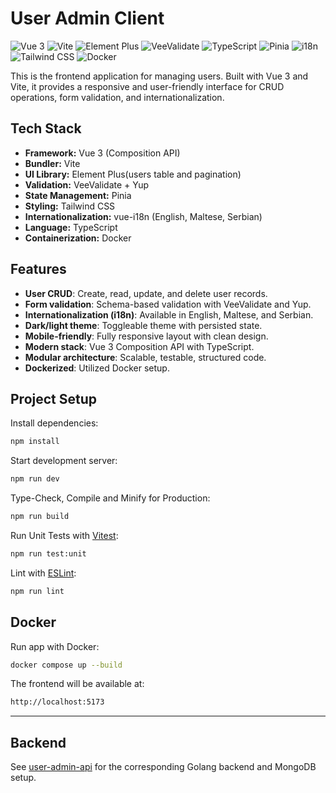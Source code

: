 # User Admin Client

![Vue 3](https://img.shields.io/badge/Vue-3.x-42b883?logo=vue.js)
![Vite](https://img.shields.io/badge/Vite-frontend-646cff?logo=vite)
![Element Plus](https://img.shields.io/badge/Element_Plus-UI-blue?logo=element)
![VeeValidate](https://img.shields.io/badge/VeeValidate-Validation-green)
![TypeScript](https://img.shields.io/badge/TypeScript-Strict-blue?logo=typescript)
![Pinia](https://img.shields.io/badge/Pinia-State_Management-yellow)
![i18n](https://img.shields.io/badge/i18n-EN%2FSR%2FMT-purple)
![Tailwind CSS](https://img.shields.io/badge/Tailwind_CSS-Utility--First-38bdf8?logo=tailwindcss)
![Docker](https://img.shields.io/badge/Dockerized-FE%2FBE%2FMongo-blue?logo=docker)

This is the frontend application for managing users. Built with Vue 3 and Vite, it provides a responsive and user-friendly interface for CRUD operations, form validation, and internationalization.

## Tech Stack

- **Framework:** Vue 3 (Composition API)
- **Bundler:** Vite
- **UI Library:** Element Plus(users table and pagination)
- **Validation:** VeeValidate + Yup
- **State Management:** Pinia
- **Styling:** Tailwind CSS
- **Internationalization:** vue-i18n (English, Maltese, Serbian)
- **Language:** TypeScript
- **Containerization:** Docker

## Features

- **User CRUD**: Create, read, update, and delete user records.
- **Form validation**: Schema-based validation with VeeValidate and Yup.
- **Internationalization (i18n)**: Available in English, Maltese, and Serbian.
- **Dark/light theme**: Toggleable theme with persisted state.
- **Mobile-friendly**: Fully responsive layout with clean design.
- **Modern stack**: Vue 3 Composition API with TypeScript.
- **Modular architecture**: Scalable, testable, structured code.
- **Dockerized**: Utilized Docker setup.

## Project Setup

Install dependencies:

```bash
npm install
```

Start development server:

```bash
npm run dev
```

Type-Check, Compile and Minify for Production:

```bash
npm run build
```

Run Unit Tests with [Vitest](https://vitest.dev/):

```bash
npm run test:unit
```

Lint with [ESLint](https://eslint.org/):

```bash
npm run lint
```

## Docker

Run app with Docker:

```bash
docker compose up --build
```

The frontend will be available at:

```bash
http://localhost:5173
```

---

## Backend

See [user-admin-api](https://github.com/nbursa/user-admin-api) for the corresponding Golang backend and MongoDB setup.
